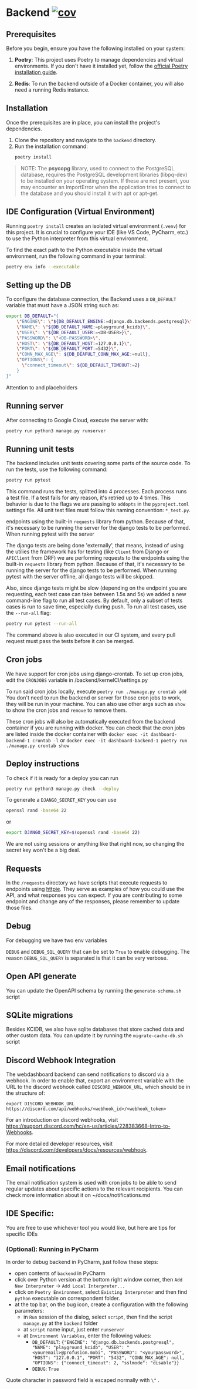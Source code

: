 # Backend [![cov](https://kernelci.github.io/dashboard/badges/coverage.svg)](https://github.com/kernelci/dashboard/actions)

## Prerequisites

Before you begin, ensure you have the following installed on your system:

1.  **Poetry**: This project uses Poetry to manage dependencies and virtual environments. If you don't have it installed yet, follow the [official Poetry installation guide](https://python-poetry.org/docs/#installation).

2.  **Redis**: To run the backend outside of a Docker container, you will also need a running Redis instance.

## Installation

Once the prerequisites are in place, you can install the project's dependencies.

1.  Clone the repository and navigate to the `backend` directory.
2.  Run the installation command:
    ```sh
    poetry install
    ```

> NOTE: The **psycopg** library, used to connect to the PostgreSQL database, requires the PostgreSQL development libraries (libpq-dev) to be installed on your operating system. If these are not present, you may encounter an ImportError when the application tries to connect to the database and you should install it with apt or apt-get.

## IDE Configuration (Virtual Environment)

Running `poetry install` creates an isolated virtual environment (`.venv`) for this project. It is crucial to configure your IDE (like VS Code, PyCharm, etc.) to use the Python interpreter from this virtual environment.

To find the exact path to the Python executable inside the virtual environment, run the following command in your terminal:
```sh
poetry env info --executable
```

## Setting up the DB

To configure the database connection, the Backend uses a `DB_DEFAULT` variable 
that must have a JSON string such as:

```sh
export DB_DEFAULT="{
    \"ENGINE\": \"${DB_DEFAULT_ENGINE:=django.db.backends.postgresql}\",
    \"NAME\": \"${DB_DEFAULT_NAME:=playground_kcidb}\",
    \"USER\": \"${DB_DEFAULT_USER:=<DB-USER>}\",
    \"PASSWORD\": \"<DB-PASSWORD>\",
    \"HOST\": \"${DB_DEFAULT_HOST:=127.0.0.1}\",
    \"PORT\": \"${DB_DEFAULT_PORT:=5432}\",
    \"CONN_MAX_AGE\": ${DB_DEAFULT_CONN_MAX_AGE:=null},
    \"OPTIONS\": {
      \"connect_timeout\": ${DB_DEFAULT_TIMEOUT:=2}
    }
}"
```
Attention to <DB-USER> and <DB-PASSWORD> placeholders

## Running server

After connecting to Google Cloud, execute the server with:

```sh
poetry run python3 manage.py runserver
```

## Running unit tests

The backend includes unit tests covering some parts of the source code. To run the tests, use the following command:

```sh
poetry run pytest
```

This command runs the tests, splitted into 4 processes. Each process runs a test file. If a test fails for any reason, it's retried up to 4 times.
This behavior is due to the flags we are passing to `addopts` in the `pyproject.toml` settings file.
All unit test files must follow this naming convention: `*_test.py`.

endpoints using the built-in `requests` library from python. Because of that, it's necessary to be running the server for the django tests to be performed. When running pytest with the server


The django tests are being done 'externally', that means, instead of using the utilies the framework
has for testing (like `Client` from Django or `APIClient` from DRF) we are performing requests to the
endpoints using the built-in `requests` library from python. Because of that, it's necessary to be running
the server for the django tests to be performed. When running pytest with the server offline, all django 
tests will be skipped.

Also, since django tests might be slow (depending on the endpoint you are requesting, each test case
can take between 1.5s and 5s) we added a new command-line flag to run all test cases. By default, only a
subset of tests cases is run to save time, especially during push. To run all test cases, use the
`--run-all` flag:

```sh
poetry run pytest --run-all
```

The command above is also executed in our CI system, and every pull request must pass the tests before
it can be merged.


## Cron jobs

We have support for cron jobs using django-crontab. To set up cron jobs, edit the `CRONJOBS` variable in /backend/kernelCI/settings.py

To run said cron jobs locally, execute
```poetry run ./manage.py crontab add```
You don't need to run the backend or server for those cron jobs to work, they will be run in your machine.
You can also use other args such as `show` to show the cron jobs and `remove` to remove them.

These cron jobs will also be automatically executed from the backend container if you are running with docker.
You can check that the cron jobs are listed inside the docker container with
```docker exec -it dashboard-backend-1 crontab -l```
or
```docker exec -it dashboard-backend-1 poetry run ./manage.py crontab show```


## Deploy instructions

To check if it is ready for a deploy you can run 
```sh
poetry run python3 manage.py check --deploy
```

To generate a `DJANGO_SECRET_KEY` 
you can use
```sh
openssl rand -base64 22
```

or
```sh
export DJANGO_SECRET_KEY=$(openssl rand -base64 22)
```
We are not using sessions or anything like that right now, so changing the secret key won't be a big deal.


## Requests
In the `/requests` directory we have scripts that execute requests to endpoints using [httpie](https://httpie.io/). They serve as examples of how you could use the API, and what responses you can expect. If you are contributing to some endpoint and change any of the responses, please remember to update those files.

## Debug

For debugging we have two env variables

`DEBUG` and `DEBUG_SQL_QUERY` that can be set to `True` to enable debugging. The reason `DEBUG_SQL_QUERY` is separated is that it can be very verbose.


## Open API generate
You can update the OpenAPI schema by running the `generate-schema.sh` script


## SQLite migrations

Besides KCIDB, we also have sqlite databases that store cached data and other custom data. You can update it by running the `migrate-cache-db.sh` script


## Discord Webhook Integration

The webdashboard backend can send notifications to discord via a webhook. In order to enable that, export an environment variable with the URL to the discord webhook called `DISCORD_WEBHOOK_URL`, which should be in the structure of:

`export DISCORD_WEBHOOK_URL https://discord.com/api/webhooks/<webhook_id>/<webhook_token>`

For an introduction on discord webhooks, visit https://support.discord.com/hc/en-us/articles/228383668-Intro-to-Webhooks.

For more detailed developer resources, visit https://discord.com/developers/docs/resources/webhook.


## Email notifications

The email notification system is used with cron jobs to be able to send regular updates about specific actions to the relevant recipients. You can check more information about it on ~/docs/notifications.md


## IDE Specific:
You are free to use whichever tool you would like, but here are tips for specific IDEs


### (Optional): Running in PyCharm

In order to debug backend in PyCharm, just follow these steps:

 - open contents of `backend` in PyCharm
 - click over Python version at the bottom right window corner, then `Add New Interpreter` -> `Add Local Interpreter...`
 - click on `Poetry Environment`, select `Existing Interpreter` and then find `python` executable on correspondent folder.
 - at the top bar, on the bug icon, create a configuration with the following parameters:
   - in `Run` session of the dialog, select `script`, then find the script `manage.py` at the `backend` folder
   - at `script` name input, just enter `runserver`
   - at `Environment Variables`, enter the following values:
     - `DB_DEFAULT`: `{"ENGINE": "django.db.backends.postgresql", "NAME": "playground_kcidb", "USER": "<youremail>@profusion.mobi", "PASSWORD": "<yourpassword>", "HOST": "127.0.0.1", "PORT": "5432", "CONN_MAX_AGE": null, "OPTIONS": {"connect_timeout": 2, "sslmode": "disable"}}`
     - `DEBUG`: `True`

Quote character in password field is escaped normally with `\"` .
